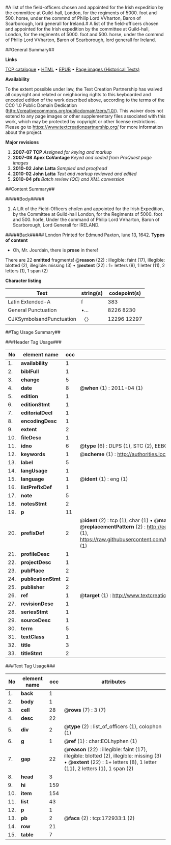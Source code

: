 #A list of the field-officers chosen and appointed for the Irish expedition by the committee at Guild-hall, London, for the regiments of 5000. foot and 500. horse, under the commnd of Philip Lord VVharton, Baron of Scarborough, lord generall for Ireland.#
A list of the field-officers chosen and appointed for the Irish expedition by the committee at Guild-hall, London, for the regiments of 5000. foot and 500. horse, under the commnd of Philip Lord VVharton, Baron of Scarborough, lord generall for Ireland.

##General Summary##

**Links**

[TCP catalogue](http://www.ota.ox.ac.uk/tcp/)  • 
[HTML](http://tei.it.ox.ac.uk/tcp/Texts-HTML/free/A88/A88333.html)  • 
[EPUB](http://tei.it.ox.ac.uk/tcp/Texts-EPUB/free/A88/A88333.epub) • 
[Page images (Historical Texts)](https://historicaltexts.jisc.ac.uk/eebo-47683477e)

**Availability**

To the extent possible under law, the Text Creation Partnership has waived all copyright and related or neighboring rights to this keyboarded and encoded edition of the work described above, according to the terms of the CC0 1.0 Public Domain Dedication (http://creativecommons.org/publicdomain/zero/1.0/). This waiver does not extend to any page images or other supplementary files associated with this work, which may be protected by copyright or other license restrictions. Please go to https://www.textcreationpartnership.org/ for more information about the project.

**Major revisions**

1. __2007-07__ __TCP__ *Assigned for keying and markup*
1. __2007-08__ __Apex CoVantage__ *Keyed and coded from ProQuest page images*
1. __2010-02__ __John Latta__ *Sampled and proofread*
1. __2010-02__ __John Latta__ *Text and markup reviewed and edited*
1. __2010-04__ __pfs__ *Batch review (QC) and XML conversion*

##Content Summary##

#####Body#####

1. A Liſt of the Field-Officers choſen and appointed for the Irish Expedition, by the Committee at Guild-hall London, for the Regiments of 5000. foot and 500. horſe, Under the command of Philip Lord VVharton, Baron of Scarborough, Lord Generall for IRELAND.

#####Back#####
London Printed for Edmund Paxton, Iune 13, 1642.
**Types of content**

  * Oh, Mr. Jourdain, there is **prose** in there!

There are 22 **omitted** fragments! 
 @__reason__ (22) : illegible: faint (17), illegible: blotted (2), illegible: missing (3)  •  @__extent__ (22) : 1+ letters (8), 1 letter (11), 2 letters (1), 1 span (2)

**Character listing**


|Text|string(s)|codepoint(s)|
|---|---|---|
|Latin Extended-A|ſ|383|
|General Punctuation|•…|8226 8230|
|CJKSymbolsandPunctuation|〈〉|12296 12297|

##Tag Usage Summary##

###Header Tag Usage###

|No|element name|occ|attributes|
|---|---|---|---|
|1.|__availability__|1||
|2.|__biblFull__|1||
|3.|__change__|5||
|4.|__date__|8| @__when__ (1) : 2011-04 (1)|
|5.|__edition__|1||
|6.|__editionStmt__|1||
|7.|__editorialDecl__|1||
|8.|__encodingDesc__|1||
|9.|__extent__|2||
|10.|__fileDesc__|1||
|11.|__idno__|6| @__type__ (6) : DLPS (1), STC (2), EEBO-CITATION (1), OCLC (1), VID (1)|
|12.|__keywords__|1| @__scheme__ (1) : http://authorities.loc.gov/ (1)|
|13.|__label__|5||
|14.|__langUsage__|1||
|15.|__language__|1| @__ident__ (1) : eng (1)|
|16.|__listPrefixDef__|1||
|17.|__note__|5||
|18.|__notesStmt__|2||
|19.|__p__|11||
|20.|__prefixDef__|2| @__ident__ (2) : tcp (1), char (1)  •  @__matchPattern__ (2) : ([0-9\-]+):([0-9IVX]+) (1), (.+) (1)  •  @__replacementPattern__ (2) : http://eebo.chadwyck.com/downloadtiff?vid=$1&page=$2 (1), https://raw.githubusercontent.com/textcreationpartnership/Texts/master/tcpchars.xml#$1 (1)|
|21.|__profileDesc__|1||
|22.|__projectDesc__|1||
|23.|__pubPlace__|2||
|24.|__publicationStmt__|2||
|25.|__publisher__|2||
|26.|__ref__|1| @__target__ (1) : http://www.textcreationpartnership.org/docs/. (1)|
|27.|__revisionDesc__|1||
|28.|__seriesStmt__|1||
|29.|__sourceDesc__|1||
|30.|__term__|5||
|31.|__textClass__|1||
|32.|__title__|3||
|33.|__titleStmt__|2||


###Text Tag Usage###

|No|element name|occ|attributes|
|---|---|---|---|
|1.|__back__|1||
|2.|__body__|1||
|3.|__cell__|28| @__rows__ (7) : 3 (7)|
|4.|__desc__|22||
|5.|__div__|2| @__type__ (2) : list_of_officers (1), colophon (1)|
|6.|__g__|1| @__ref__ (1) : char:EOLhyphen (1)|
|7.|__gap__|22| @__reason__ (22) : illegible: faint (17), illegible: blotted (2), illegible: missing (3)  •  @__extent__ (22) : 1+ letters (8), 1 letter (11), 2 letters (1), 1 span (2)|
|8.|__head__|3||
|9.|__hi__|159||
|10.|__item__|154||
|11.|__list__|43||
|12.|__p__|1||
|13.|__pb__|2| @__facs__ (2) : tcp:172933:1 (2)|
|14.|__row__|21||
|15.|__table__|7||
